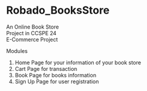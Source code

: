 # Robado_BooksStore
An Online Book Store
<br>
Project in CCSPE 24<br> E-Commerce Project

Modules

1. Home Page for your information of your book store
2. Cart Page for transaction
3. Book Page for books information
4. Sign Up Page for user registration

